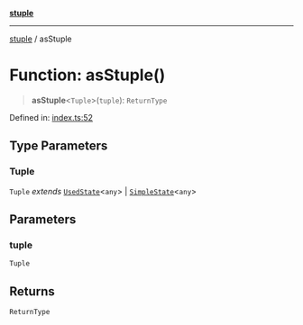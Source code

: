[**stuple**](../README.md)

***

[stuple](../globals.md) / asStuple

# Function: asStuple()

> **asStuple**\<`Tuple`\>(`tuple`): `ReturnType`

Defined in: [index.ts:52](https://github.com/700software/stuple/blob/2869931f62716450da37ebc5ae56851979d9d9a0/index.ts#L52)

## Type Parameters

### Tuple

`Tuple` *extends* [`UsedState`](../type-aliases/UsedState.md)\<`any`\> \| [`SimpleState`](../type-aliases/SimpleState.md)\<`any`\>

## Parameters

### tuple

`Tuple`

## Returns

`ReturnType`
